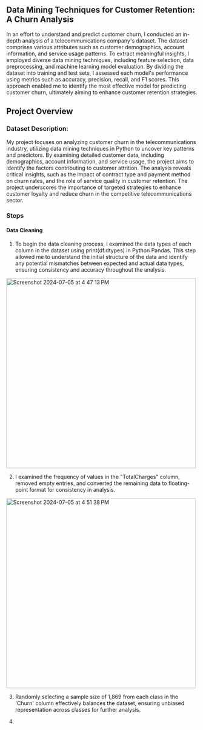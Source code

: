 ## Data Mining Techniques for Customer Retention: A Churn Analysis
In an effort to understand and predict customer churn, I conducted an in-depth analysis of a telecommunications company's dataset. The dataset comprises various attributes such as customer demographics, account information, and service usage patterns. To extract meaningful insights, I employed diverse data mining techniques, including feature selection, data preprocessing, and machine learning model evaluation. By dividing the dataset into training and test sets, I assessed each model's performance using metrics such as accuracy, precision, recall, and F1 scores. This approach enabled me to identify the most effective model for predicting customer churn, ultimately aiming to enhance customer retention strategies.


## Project Overview 

### Dataset Description: 
My project focuses on analyzing customer churn in the telecommunications industry, utilizing data mining techniques in Python to uncover key patterns and predictors. By examining detailed customer data, including demographics, account information, and service usage, the project aims to identify the factors contributing to customer attrition. The analysis reveals critical insights, such as the impact of contract type and payment method on churn rates, and the role of service quality in customer retention. The project underscores the importance of targeted strategies to enhance customer loyalty and reduce churn in the competitive telecommunications sector.

### Steps 
#### Data Cleaning 
1. To begin the data cleaning process, I examined the data types of each column in the dataset using print(df.dtypes) in Python Pandas. This step allowed me to understand the initial structure of the data and identify any potential mismatches between expected and actual data types, ensuring consistency and accuracy throughout the analysis.

<img width="500" alt="Screenshot 2024-07-05 at 4 47 13 PM" src="https://github.com/YamouJ/Data-Mining-/assets/167350506/6dce5972-4633-4358-afff-bf657082c2a8">

2. I examined the frequency of values in the "TotalCharges" column, removed empty entries, and converted the remaining data to floating-point format for consistency in analysis.
<img width="500" alt="Screenshot 2024-07-05 at 4 51 38 PM" src="https://github.com/YamouJ/Data-Mining-/assets/167350506/155a5c3b-9ff1-4755-9ffc-8c3a7646669f">

3. Randomly selecting a sample size of 1,869 from each class in the 'Churn' column effectively balances the dataset, ensuring unbiased representation across classes for further analysis.

4. 
